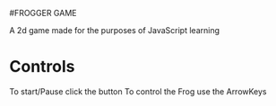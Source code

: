 #FROGGER GAME

A 2d game made for the purposes of JavaScript learning

# Controls
To start/Pause click the button 
To control the Frog use the ArrowKeys


